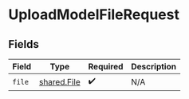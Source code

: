 # UploadModelFileRequest


## Fields

| Field                                             | Type                                              | Required                                          | Description                                       |
| ------------------------------------------------- | ------------------------------------------------- | ------------------------------------------------- | ------------------------------------------------- |
| `file`                                            | [shared.File](../../../sdk/models/shared/file.md) | :heavy_check_mark:                                | N/A                                               |